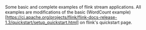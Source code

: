 Some basic and complete examples of flink stream applications.
All examples are modifications of the basic (WordCount example)[https://ci.apache.org/projects/flink/flink-docs-release-1.3/quickstart/setup_quickstart.html] on flink's quickstart page.

